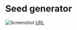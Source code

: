 # Seed generator

![Screenshot](https://rrios.dev/seed-generator.jpeg)
[URL](https://rriosper.github.io/seed-generator/)
